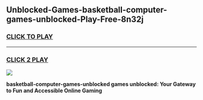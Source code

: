 
## Unblocked-Games-basketball-computer-games-unblocked-Play-Free-8n32j
<h3>
<a href="https://premium76.site?title=basketball-computer-games-unblocked&ref=23A">CLICK TO PLAY</a></h3>
<hr>

<h3>
<a href="https://premium76.site?title=basketball-computer-games-unblocked&ref=23A">CLICK 2 PLAY</a>
  
</h3>

<a href="https://premium76.site?title=basketball-computer-games-unblocked&ref=23A"><img src="https://clearcache.store/games.png"></a>


**basketball-computer-games-unblocked games unblocked: Your Gateway to Fun and Accessible Online Gaming**
